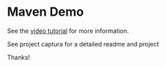 Maven Demo
=========

See the [video tutorial](www.youtube.com) for more information.

See project captura for a detailed readme and project

Thanks!
